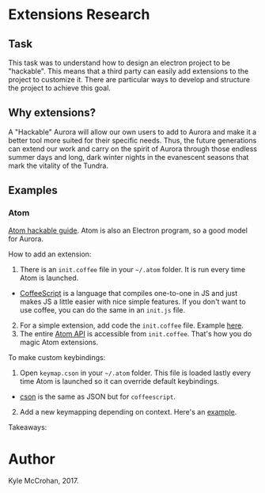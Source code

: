 # Extensions Research

## Task

This task was to understand how to design an electron project to be "hackable". This means that a third party can easily add extensions to the project to customize it. There are particular ways to develop and structure the project to achieve this goal.

## Why extensions?

A "Hackable" Aurora will allow our own users to add to Aurora and make it a better tool more suited for their specific needs.
Thus, the future generations can extend our work and carry on the spirit of
Aurora through those endless summer days and long, dark winter nights in the evanescent seasons that mark the vitality of the Tundra.

## Examples

### Atom
[Atom hackable guide](http://flight-manual.atom.io/hacking-atom/sections/tools-of-the-trade/). Atom is also an Electron program, so a good model for Aurora.

How to add an extension:
1. There is an `init.coffee` file in your `~/.atom` folder. It is run every time Atom is launched.  
  * [CoffeeScript](http://coffeescript.org/) is a language that compiles one-to-one in JS and just makes JS a little easier with nice simple features. If you don't want to use coffee, you can do the same in an `init.js` file.
2. For a simple extension, add code the `init.coffee` file. Example [here](http://flight-manual.atom.io/hacking-atom/sections/the-init-file/).
3. The entire [Atom API](https://atom.io/docs/api/v1.19.5/AtomEnvironment) is accessible from `init.coffee`. That's how you do magic Atom extensions.

To make custom keybindings:
1. Open `keymap.cson` in your `~/.atom` folder. This file is loaded lastly every time Atom is launched so it can override default keybindings.
  * [cson](https://github.com/bevry/cson) is the same as JSON but for `coffeescript`.
2. Add a new keymapping depending on context. Here's an [example](http://flight-manual.atom.io/using-atom/sections/basic-customization/#customizing-keybindings).

Takeaways:


# Author
Kyle McCrohan, 2017.
